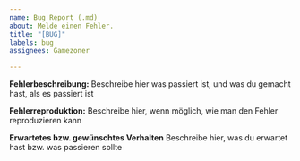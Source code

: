 ```yaml
---
name: Bug Report (.md)
about: Melde einen Fehler.
title: "[BUG]"
labels: bug
assignees: Gamezoner

---
```


**Fehlerbeschreibung:**
Beschreibe hier was passiert ist, und was du gemacht hast, als es passiert ist

**Fehlerreproduktion:**
Beschreibe hier, wenn möglich, wie man den Fehler reproduzieren kann

**Erwartetes bzw. gewünschtes Verhalten**
Beschreibe hier, was du erwartet hast bzw. was passieren sollte
